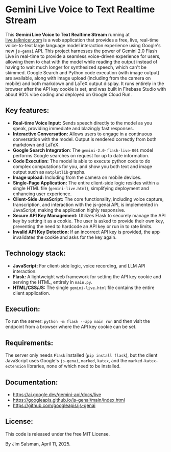 # Gemini Live Voice to Text Realtime Stream

This **Gemini Live Voice to Text Realtime Stream** running at [live.talknicer.com](https://live.talknicer.com) is a web application that provides a free, live, real-time voice-to-text large language model interaction experience using Google's new `js-genai` API. This project harnesses the power of Gemini 2.0 Flash Live in real-time to provide a seamless voice-driven experience for users, allowing them to chat with the model while reading the output instead of having to wait much longer for synthesized speech, which can't be skimmed. Google Search and Python code execution (with image output) are available, along with image upload (including from the camera on mobile) and both markdown and LaTeX output display. It runs entirely in the browser after the API key cookie is set, and was built in Firebase Studio with about 90% vibe coding and deployed on Google Cloud Run.

## Key features:
*   **Real-time Voice Input:** Sends speech directly to the model as you speak, providing immediate and blazingly fast responses.
*   **Interactive Conversation:** Allows users to engage in a continuous conversation with the model. Output is rendered correctly from both markdown and LaTeX.
*   **Google Search Integration**: The `gemini-2.0-flash-live-001` model performs Google searches on request for up to date information.
*   **Code Execution:** The model is able to execute python code to do complex computations for you, and show you both text and image output such as `matplotlib` graphs.
*   **Image upload:** Including from the camera on mobile devices.
*   **Single-Page Application:** The entire client-side logic resides within a single HTML file (`gemini-live.html`), simplifying deployment and enhancing user experience.
*   **Client-Side JavaScript:** The core functionality, including voice capture, transcription, and interaction with the js-genai API, is implemented in JavaScript, making the application highly responsive.
*   **Secure API Key Management:** Utilizes Flask to securely manage the API key by setting it as a cookie. The user is asked to provide their own key, preventing the need to hardcode an API key or run in to rate limits.
*   **Invalid API Key Detection:** If an incorrect API key is provided, the app invalidates the cookie and asks for the key again.

## Technology stack:
*   **JavaScript:** For client-side logic, voice recording, and LLM API interaction.
*   **Flask:** A lightweight web framework for setting the API key cookie and serving the HTML, entirely in `main.py`.
*   **HTML/CSS/JS:** The single `gemini-live.html` file contains the entire client application.

## Execution:
To run the server: `python -m flask --app main run` and then visit the endpoint from a browser where the API key cookie can be set.

## Requirements:
The server only needs `Flask` installed (`pip install flask`), but the client JavaScript uses Google's `js-genai`, `marked`, `katex`, and the `marked-katex-extension` libraries, none of which need to be installed.

## Documentation:
* https://ai.google.dev/gemini-api/docs/live
* https://googleapis.github.io/js-genai/main/index.html
* https://github.com/googleapis/js-genai

## License:
This code is released under the free MIT License.

By Jim Salsman, April 11, 2025.
